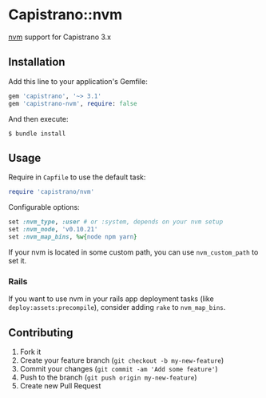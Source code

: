 # Capistrano::nvm

[nvm](https://github.com/creationix/nvm) support for Capistrano 3.x

## Installation

Add this line to your application's Gemfile:

```ruby
gem 'capistrano', '~> 3.1'
gem 'capistrano-nvm', require: false
```

And then execute:

    $ bundle install

## Usage

Require in `Capfile` to use the default task:

```ruby
require 'capistrano/nvm'
```

Configurable options:

```ruby
set :nvm_type, :user # or :system, depends on your nvm setup
set :nvm_node, 'v0.10.21'
set :nvm_map_bins, %w{node npm yarn}
```

If your nvm is located in some custom path, you can use `nvm_custom_path` to set it.

### Rails

If you want to use nvm in your rails app deployment tasks (like `deploy:assets:precompile`),
consider adding `rake` to `nvm_map_bins`.

## Contributing

1. Fork it
2. Create your feature branch (`git checkout -b my-new-feature`)
3. Commit your changes (`git commit -am 'Add some feature'`)
4. Push to the branch (`git push origin my-new-feature`)
5. Create new Pull Request
